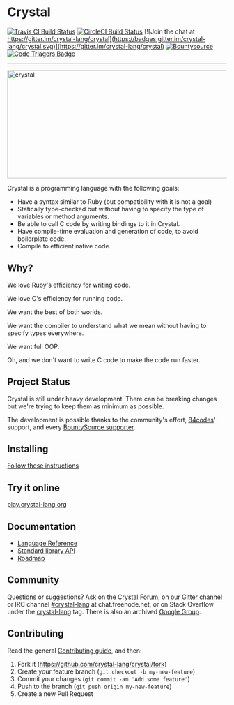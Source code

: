 # Crystal

[![Travis CI Build Status](https://travis-ci.org/crystal-lang/crystal.svg)](https://travis-ci.org/crystal-lang/crystal)
[![CircleCI Build Status](https://circleci.com/gh/crystal-lang/crystal/tree/master.svg?style=shield)](https://circleci.com/gh/crystal-lang/crystal)
[![Join the chat at https://gitter.im/crystal-lang/crystal](https://badges.gitter.im/crystal-lang/crystal.svg)](https://gitter.im/crystal-lang/crystal)
[![Bountysource](https://api.bountysource.com/badge/team?team_id=89730&style=raised)](https://salt.bountysource.com/teams/crystal-lang)
[![Code Triagers Badge](https://www.codetriage.com/crystal-lang/crystal/badges/users.svg)](https://www.codetriage.com/crystal-lang/crystal)

---

[<img src="https://user-images.githubusercontent.com/22697/73868614-8a556c80-4827-11ea-944d-38a99963a3be.png" alt="crystal" width="576" height="248" />](https://manas.tech)

Crystal is a programming language with the following goals:

* Have a syntax similar to Ruby (but compatibility with it is not a goal)
* Statically type-checked but without having to specify the type of variables or method arguments.
* Be able to call C code by writing bindings to it in Crystal.
* Have compile-time evaluation and generation of code, to avoid boilerplate code.
* Compile to efficient native code.

Why?
----

We love Ruby's efficiency for writing code.

We love C's efficiency for running code.

We want the best of both worlds.

We want the compiler to understand what we mean without having to specify types everywhere.

We want full OOP.

Oh, and we don't want to write C code to make the code run faster.

Project Status
--------------

Crystal is still under heavy development. There can be breaking changes but we're trying to keep them as minimum as possible.

The development is possible thanks to the community's effort, [84codes](https://www.84codes.com/)' support, and every [BountySource supporter](https://crystal-lang.org/sponsors).

Installing
----------

[Follow these instructions](https://crystal-lang.org/install)

Try it online
-------------

[play.crystal-lang.org](https://play.crystal-lang.org/)

Documentation
-------------

* [Language Reference](http://crystal-lang.org/reference)
* [Standard library API](https://crystal-lang.org/api)
* [Roadmap](https://github.com/crystal-lang/crystal/wiki/Roadmap)

Community
---------

Questions or suggestions? Ask on the [Crystal Forum](https://forum.crystal-lang.org), on our [Gitter channel](https://gitter.im/crystal-lang/crystal) or IRC channel [#crystal-lang](http://webchat.freenode.net/?channels=#crystal-lang) at chat.freenode.net, or on Stack Overflow under the [crystal-lang](http://stackoverflow.com/questions/tagged/crystal-lang) tag. There is also an archived [Google Group](https://groups.google.com/forum/?fromgroups#!forum/crystal-lang).

Contributing
------------

Read the general [Contributing guide](https://github.com/crystal-lang/crystal/blob/master/CONTRIBUTING.md), and then:

1. Fork it (<https://github.com/crystal-lang/crystal/fork>)
2. Create your feature branch (`git checkout -b my-new-feature`)
3. Commit your changes (`git commit -am 'Add some feature'`)
4. Push to the branch (`git push origin my-new-feature`)
5. Create a new Pull Request
